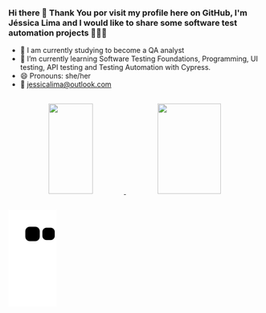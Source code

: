 ### Hi there 👋 Thank You por visit my profile here on GitHub, I'm Jéssica Lima and I would like to share some software test automation projects 👩🏾‍💻 


- 🔭 I am currently studying to become a QA analyst
- 🌱 I’m currently learning Software Testing Foundations, Programming, UI testing, API testing and Testing Automation with Cypress.
- 😄 Pronouns: she/her
- 📧 jessicalima@outlook.com

 ##
<div align="center">
  <a href="https://github.com/jessicalimma">
  <img height="180em" img width="42%" src="https://github-readme-stats.vercel.app/api?username=jessicalimma&show_icons=true&theme=discord_old_blurple&include_all_commits=true&count_private=true"/>
   <img height="180em" img width="50%" src="https://github-readme-stats.vercel.app/api/top-langs/?username=jessicalimma&layout=compact&langs_count=7&theme=discord_old_blurple"/>
</div>

 ##
 
![Snake animation](https://github.com/jessicalimma/jessicalimma/blob/output/github-contribution-grid-snake.svg)


 

 

 
